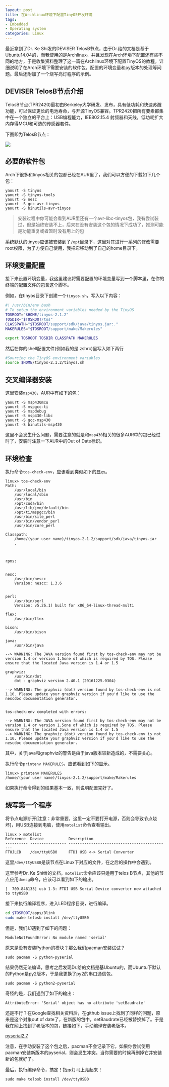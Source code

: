 ```yaml
---
layout: post
title: 在Archlinux环境下配置TinyOS开发环境
tags:
- Embedded
- Operating system
categories: Linux
---
```


最近拿到了Dr. Ke Shi发的DEVISER TelosB节点，由于Dr.给的文档是基于Ubuntu14.04的，而我使用的是Archlinux。并且发现在Arch环境下配置还有些不同的地方，于是收集资料整理了这一篇在Archlinux环境下配置TinyOS的教程。详细说明了在Arch环境下需要安装的软件包，配置的环境变量和py版本的处理等问题。最后还附加了一个烧写亮灯程序的示例。

## DEVISER TelosB节点介绍

TelosB节点(TPR2420)最初由Berkeley大学研发、发布，具有低功耗和快速苏醒功能，可以保证更长的电池寿命，与开源TinyOS兼容。TPR2420把所有要素都集中在一个独立的平台上：USB编程能力，IEE802.15.4 射频器和天线，低功耗扩大内存得MCU和可选的传感器套件。

下图即为TelosB节点：

![](https://raw.githubusercontent.com/zxc479773533/zxc479773533.github.io/master/_posts/images/Arch-TinyOS-01.jpg)

## 必要的软件包

Arch下很多和tinyos相关的包都已经在AUR里了，我们可以方便的下载如下几个包：

```
yaourt -S tinyos
yaourt -S tinyos-tools
yaourt -S nesc
yaourt -S gcc-avr-tinyos
yaourt -S binutils-avr-tinyos
```

>安装过程中你可能会看到AUR里还有一个avr-libc-tinyos包，我有尝试装过，但是始终安装不上，后来在没有安装这个包的情况下成功了，推测可能是功能重复或者暂时没有用上的包

系统默认的tinyos应该被安装到了`/opt`目录下，这里对其进行一系列的修改需要root权限，为了方便自己使用，我把它移动到了自己的home目录下。

## 环境变量配置

接下来设置环境变量，我这里建议将需要配置的环境变量写到一个脚本里，在你的终端的配置文件的包含这个脚本。

例如，在tinyos目录下创建一个`tinyos.sh`，写入以下内容：

```sh
#! /usr/bin/env bash
# To setup the environment variables needed by the TinyOS
TOSROOT="$HOME/tinyos-2.1.2"
TOSDIR="$TOSROOT/tos"
CLASSPATH="$TOSROOT/support/sdk/java/tinyos.jar:."
MAKERULES="$TOSROOT/support/make/Makerules"

export TOSROOT TOSDIR CLASSPATH MAKERULES
```

然后在你的shell配置文件(例如我的是.zshrc)里写入如下两行

```sh
#Sourcing the TinyOS environment variables
source $HOME/tinyos-2.1.2/tinyos.sh
```

## 交叉编译器安装

这里安装`msp430`，AUR中有如下的包：

```
yaourt -S msp430mcu
yaourt -S mspgcc-ti
yaourt -S mspdebug
yaourt -S msp430-libc
yaourt -S gcc-msp430
yaourt -S binutils-msp430
```

这里不会发生什么问题，需要注意的就是和`msp430`相关的很多AUR中的包已经过时了，安装时注意一下AUR中的Out of Date标识。

## 环境检查

执行命令`tos-check-env`，应该看到类似如下的显示。

```
linux> tos-check-env
Path:
	/usr/local/bin
	/usr/local/sbin
	/usr/bin
	/opt/cuda/bin
	/usr/lib/jvm/default/bin
	/opt/ti/mspgcc/bin
	/usr/bin/site_perl
	/usr/bin/vendor_perl
	/usr/bin/core_perl

Classpath:
	/home/(your user name)/tinyos-2.1.2/support/sdk/java/tinyos.jar
	.



rpms:


nesc:
	/usr/bin/nescc
	Version: nescc: 1.3.6


perl:
	/usr/bin/perl
	Version: v5.26.1) built for x86_64-linux-thread-multi

flex:
	/usr/bin/flex

bison:
	/usr/bin/bison

java:
	/usr/bin/java

--> WARNING: The JAVA version found first by tos-check-env may not be version 1.4 or version 1.5one of which is required by TOS. Please ensure that the located Java version is 1.4 or 1.5

graphviz:
	/usr/bin/dot
	dot - graphviz version 2.40.1 (20161225.0304)

--> WARNING: The graphviz (dot) version found by tos-check-env is not 1.10. Please update your graphviz version if you'd like to use the nescdoc documentation generator.


tos-check-env completed with errors:

--> WARNING: The JAVA version found first by tos-check-env may not be version 1.4 or version 1.5one of which is required by TOS. Please ensure that the located Java version is 1.4 or 1.5
--> WARNING: The graphviz (dot) version found by tos-check-env is not 1.10. Please update your graphviz version if you'd like to use the nescdoc documentation generator.
```

其中，关于java和graphviz的警告是由于java版本较新造成的，不需要关心。

执行命令`printenv MAKERULES`，应该看到如下的显示。

```
linux> printenv MAKERULES
/home/(your user name)/tinyos-2.1.2/support/make/Makerules
```

如果执行命令得到的结果基本一致，则说明配置完好了。

## 烧写第一个程序

将节点电源断开[注意：非常重要，这里一定不要打开电源，否则会导致节点烧坏]，用USB连接到电脑，使用`motelist`命令查看输出。

```
linux > motelist
Reference  Device           Description
---------- ---------------- ---------------------------------------------
FTOJLCD    /dev/ttyUSB0     FTDI USB <-> Serial Converter
```

这里`/dev/ttyUSB0`是该节点在Linux下对应的文件，在之后的操作中会遇到。

这里参考Dr. Ke Shi给的文档，`motelist`命令应该只适用于telos B节点，其他的节点应用`dmesg`命令，应该可以看到如下的输出。

```
[  709.846133] usb 1-3: FTDI USB Serial Device converter now attached to ttyUSB0
```

接下来执行编译程序，进入LED程序目录，进行编译。

```sh
cd $TOSROOT/apps/Blink
sudo make telosb install /dev/ttyUSB0
```

但是，我们却遇到了如下的问题：

```
ModuleNotFoundError: No module named 'serial'
```

原来是没有安装Python的模块？那么我们pacman安装试试？

```
sudo pacman -S python-pyserial
```

结果仍然无法编译，思考之后发现Dr.给的文档是基Ubuntu的，而Ubuntu下默认的Python是py2版本，于是我更换了py2的串口通信包。

```
sudo pacman -S python2-pyserial
```

奇怪的是，我们遇到了如下的输出：

```
AttributeError: 'Serial' object has no attribute 'setBaudrate'
```

还是不行？在Google查找相关资料后，在github issue上找到了同样的问题，原来是这个对象out of date了，在新版的包中，setBaudrate已经被替换掉了。于是我在网上找到了老版本的包，链接如下，手动编译安装老版本。

[pyserial2.7](https://pypi.python.org/pypi/pyserial/2.7)

注意，在手动安装了这个包之后，pacman不会记录下它，如果你尝试使用pacman安装新版本的pyserial，则会发生冲突。当你需要的时候再删掉它并安装新的包就好了。

最后，执行编译命令，搞定！指示灯马上亮起来！

```
sudo make telosb install /dev/ttyUSB0
```